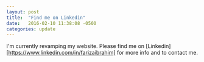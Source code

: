 ```yaml
---
layout: post
title:  "Find me on Linkedin"
date:   2016-02-10 11:38:08 -0500
categories: update
---
```

I'm currently revamping my website. Please find me on [Linkedin] [https://www.linkedin.com/in/farizaibrahim] for more info and to contact me.
